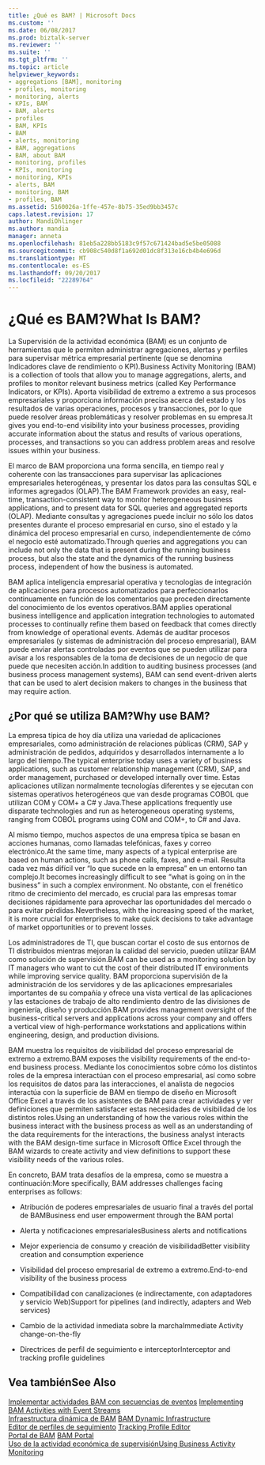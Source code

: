 ```yaml
---
title: ¿Qué es BAM? | Microsoft Docs
ms.custom: ''
ms.date: 06/08/2017
ms.prod: biztalk-server
ms.reviewer: ''
ms.suite: ''
ms.tgt_pltfrm: ''
ms.topic: article
helpviewer_keywords:
- aggregations [BAM], monitoring
- profiles, monitoring
- monitoring, alerts
- KPIs, BAM
- BAM, alerts
- profiles
- BAM, KPIs
- BAM
- alerts, monitoring
- BAM, aggregations
- BAM, about BAM
- monitoring, profiles
- KPIs, monitoring
- monitoring, KPIs
- alerts, BAM
- monitoring, BAM
- profiles, BAM
ms.assetid: 5160026a-1ffe-457e-8b75-35ed9bb3457c
caps.latest.revision: 17
author: MandiOhlinger
ms.author: mandia
manager: anneta
ms.openlocfilehash: 81eb5a228bb5183c9f57c671424bad5e5be05088
ms.sourcegitcommit: cb908c540d8f1a692d01dc8f313e16cb4b4e696d
ms.translationtype: MT
ms.contentlocale: es-ES
ms.lasthandoff: 09/20/2017
ms.locfileid: "22289764"
---
```

# <a name="what-is-bam"></a><span data-ttu-id="2455b-103">¿Qué es BAM?</span><span class="sxs-lookup"><span data-stu-id="2455b-103">What Is BAM?</span></span>
<span data-ttu-id="2455b-104">La Supervisión de la actividad económica (BAM) es un conjunto de herramientas que le permiten administrar agregaciones, alertas y perfiles para supervisar métrica empresarial pertinente (que se denomina Indicadores clave de rendimiento o KPI).</span><span class="sxs-lookup"><span data-stu-id="2455b-104">Business Activity Monitoring (BAM) is a collection of tools that allow you to manage aggregations, alerts, and profiles to monitor relevant business metrics (called Key Performance Indicators, or KPIs).</span></span> <span data-ttu-id="2455b-105">Aporta visibilidad de extremo a extremo a sus procesos empresariales y proporciona información precisa acerca del estado y los resultados de varias operaciones, procesos y transacciones, por lo que puede resolver áreas problemáticas y resolver problemas en su empresa.</span><span class="sxs-lookup"><span data-stu-id="2455b-105">It gives you end-to-end visibility into your business processes, providing accurate information about the status and results of various operations, processes, and transactions so you can address problem areas and resolve issues within your business.</span></span>  
  
 <span data-ttu-id="2455b-106">El marco de BAM proporciona una forma sencilla, en tiempo real y coherente con las transacciones para supervisar las aplicaciones empresariales heterogéneas, y presentar los datos para las consultas SQL e informes agregados (OLAP).</span><span class="sxs-lookup"><span data-stu-id="2455b-106">The BAM Framework provides an easy, real-time, transaction-consistent way to monitor heterogeneous business applications, and to present data for SQL queries and aggregated reports (OLAP).</span></span> <span data-ttu-id="2455b-107">Mediante consultas y agregaciones puede incluir no sólo los datos presentes durante el proceso empresarial en curso, sino el estado y la dinámica del proceso empresarial en curso, independientemente de cómo el negocio esté automatizado.</span><span class="sxs-lookup"><span data-stu-id="2455b-107">Through queries and aggregations you can include not only the data that is present during the running business process, but also the state and the dynamics of the running business process, independent of how the business is automated.</span></span>  
  
 <span data-ttu-id="2455b-108">BAM aplica inteligencia empresarial operativa y tecnologías de integración de aplicaciones para procesos automatizados para perfeccionarlos continuamente en función de los comentarios que proceden directamente del conocimiento de los eventos operativos.</span><span class="sxs-lookup"><span data-stu-id="2455b-108">BAM applies operational business intelligence and application integration technologies to automated processes to continually refine them based on feedback that comes directly from knowledge of operational events.</span></span> <span data-ttu-id="2455b-109">Además de auditar procesos empresariales (y sistemas de administración del proceso empresarial), BAM puede enviar alertas controladas por eventos que se pueden utilizar para avisar a los responsables de la toma de decisiones de un negocio de que puede que necesiten acción.</span><span class="sxs-lookup"><span data-stu-id="2455b-109">In addition to auditing business processes (and business process management systems), BAM can send event-driven alerts that can be used to alert decision makers to changes in the business that may require action.</span></span>  
  
## <a name="why-use-bam"></a><span data-ttu-id="2455b-110">¿Por qué se utiliza BAM?</span><span class="sxs-lookup"><span data-stu-id="2455b-110">Why use BAM?</span></span>  
 <span data-ttu-id="2455b-111">La empresa típica de hoy día utiliza una variedad de aplicaciones empresariales, como administración de relaciones públicas (CRM), SAP y administración de pedidos, adquiridos y desarrollados internamente a lo largo del tiempo.</span><span class="sxs-lookup"><span data-stu-id="2455b-111">The typical enterprise today uses a variety of business applications, such as customer relationship management (CRM), SAP, and order management, purchased or developed internally over time.</span></span> <span data-ttu-id="2455b-112">Estas aplicaciones utilizan normalmente tecnologías diferentes y se ejecutan con sistemas operativos heterogéneos que van desde programas COBOL que utilizan COM y COM+ a C# y Java.</span><span class="sxs-lookup"><span data-stu-id="2455b-112">These applications frequently use disparate technologies and run as heterogeneous operating systems, ranging from COBOL programs using COM and COM+, to C# and Java.</span></span>  
  
 <span data-ttu-id="2455b-113">Al mismo tiempo, muchos aspectos de una empresa típica se basan en acciones humanas, como llamadas telefónicas, faxes y correo electrónico.</span><span class="sxs-lookup"><span data-stu-id="2455b-113">At the same time, many aspects of a typical enterprise are based on human actions, such as phone calls, faxes, and e-mail.</span></span> <span data-ttu-id="2455b-114">Resulta cada vez más difícil ver “lo que sucede en la empresa” en un entorno tan complejo.</span><span class="sxs-lookup"><span data-stu-id="2455b-114">It becomes increasingly difficult to see “what is going on in the business” in such a complex environment.</span></span> <span data-ttu-id="2455b-115">No obstante, con el frenético ritmo de crecimiento del mercado, es crucial para las empresas tomar decisiones rápidamente para aprovechar las oportunidades del mercado o para evitar pérdidas.</span><span class="sxs-lookup"><span data-stu-id="2455b-115">Nevertheless, with the increasing speed of the market, it is more crucial for enterprises to make quick decisions to take advantage of market opportunities or to prevent losses.</span></span>  
  
 <span data-ttu-id="2455b-116">Los administradores de TI, que buscan cortar el costo de sus entornos de TI distribuidos mientras mejoran la calidad del servicio, pueden utilizar BAM como solución de supervisión.</span><span class="sxs-lookup"><span data-stu-id="2455b-116">BAM can be used as a monitoring solution by IT managers who want to cut the cost of their distributed IT environments while improving service quality.</span></span> <span data-ttu-id="2455b-117">BAM proporciona supervisión de la administración de los servidores y de las aplicaciones empresariales importantes de su compañía y ofrece una vista vertical de las aplicaciones y las estaciones de trabajo de alto rendimiento dentro de las divisiones de ingeniería, diseño y producción.</span><span class="sxs-lookup"><span data-stu-id="2455b-117">BAM provides management oversight of the business-critical servers and applications across your company and offers a vertical view of high-performance workstations and applications within engineering, design, and production divisions.</span></span>  
  
 <span data-ttu-id="2455b-118">BAM muestra los requisitos de visibilidad del proceso empresarial de extremo a extremo.</span><span class="sxs-lookup"><span data-stu-id="2455b-118">BAM exposes the visibility requirements of the end-to-end business process.</span></span> <span data-ttu-id="2455b-119">Mediante los conocimientos sobre cómo los distintos roles de la empresa interactúan con el proceso empresarial, así como sobre los requisitos de datos para las interacciones, el analista de negocios interactúa con la superficie de BAM en tiempo de diseño en Microsoft Office Excel a través de los asistentes de BAM para crear actividades y ver definiciones que permiten satisfacer estas necesidades de visibilidad de los distintos roles.</span><span class="sxs-lookup"><span data-stu-id="2455b-119">Using an understanding of how the various roles within the business interact with the business process as well as an understanding of the data requirements for the interactions, the business analyst interacts with the BAM design-time surface in Microsoft Office Excel through the BAM wizards to create activity and view definitions to support these visibility needs of the various roles.</span></span>  
  
 <span data-ttu-id="2455b-120">En concreto, BAM trata desafíos de la empresa, como se muestra a continuación:</span><span class="sxs-lookup"><span data-stu-id="2455b-120">More specifically, BAM addresses challenges facing enterprises as follows:</span></span>  
  
-   <span data-ttu-id="2455b-121">Atribución de poderes empresariales de usuario final a través del portal de BAM</span><span class="sxs-lookup"><span data-stu-id="2455b-121">Business end user empowerment through the BAM portal</span></span>  
  
-   <span data-ttu-id="2455b-122">Alerta y notificaciones empresariales</span><span class="sxs-lookup"><span data-stu-id="2455b-122">Business alerts and notifications</span></span>  
  
-   <span data-ttu-id="2455b-123">Mejor experiencia de consumo y creación de visibilidad</span><span class="sxs-lookup"><span data-stu-id="2455b-123">Better visibility creation and consumption experience</span></span>  
  
-   <span data-ttu-id="2455b-124">Visibilidad del proceso empresarial de extremo a extremo.</span><span class="sxs-lookup"><span data-stu-id="2455b-124">End-to-end visibility of the business process</span></span>  
  
-   <span data-ttu-id="2455b-125">Compatibilidad con canalizaciones (e indirectamente, con adaptadores y servicio Web)</span><span class="sxs-lookup"><span data-stu-id="2455b-125">Support for pipelines (and indirectly, adapters and Web services)</span></span>  
  
-   <span data-ttu-id="2455b-126">Cambio de la actividad inmediata sobre la marcha</span><span class="sxs-lookup"><span data-stu-id="2455b-126">Immediate Activity change-on-the-fly</span></span>  
  
-   <span data-ttu-id="2455b-127">Directrices de perfil de seguimiento e interceptor</span><span class="sxs-lookup"><span data-stu-id="2455b-127">Interceptor and tracking profile guidelines</span></span>  
  
## <a name="see-also"></a><span data-ttu-id="2455b-128">Vea también</span><span class="sxs-lookup"><span data-stu-id="2455b-128">See Also</span></span>  
 <span data-ttu-id="2455b-129">[Implementar actividades BAM con secuencias de eventos](../core/implementing-bam-activities-with-event-streams.md) </span><span class="sxs-lookup"><span data-stu-id="2455b-129">[Implementing BAM Activities with Event Streams](../core/implementing-bam-activities-with-event-streams.md) </span></span>  
 <span data-ttu-id="2455b-130">[Infraestructura dinámica de BAM](../core/bam-dynamic-infrastructure.md) </span><span class="sxs-lookup"><span data-stu-id="2455b-130">[BAM Dynamic Infrastructure](../core/bam-dynamic-infrastructure.md) </span></span>  
 <span data-ttu-id="2455b-131">[Editor de perfiles de seguimiento](../core/tracking-profile-editor.md) </span><span class="sxs-lookup"><span data-stu-id="2455b-131">[Tracking Profile Editor](../core/tracking-profile-editor.md) </span></span>  
 <span data-ttu-id="2455b-132">[Portal de BAM](../core/bam-portal.md) </span><span class="sxs-lookup"><span data-stu-id="2455b-132">[BAM Portal](../core/bam-portal.md) </span></span>  
 [<span data-ttu-id="2455b-133">Uso de la actividad económica de supervisión</span><span class="sxs-lookup"><span data-stu-id="2455b-133">Using Business Activity Monitoring</span></span>](../core/using-business-activity-monitoring.md)